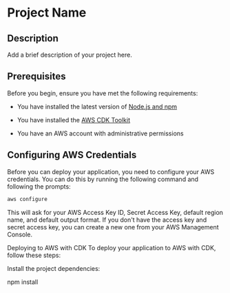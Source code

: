 
# Project Name

## Description

Add a brief description of your project here.

## Prerequisites

Before you begin, ensure you have met the following requirements:

* You have installed the latest version of [Node.js and npm](https://nodejs.org/en/download/)

* You have installed the [AWS CDK Toolkit](https://docs.aws.amazon.com/cdk/latest/guide/getting_started.html#getting_started_install)

* You have an AWS account with administrative permissions

## Configuring AWS Credentials

Before you can deploy your application, you need to configure your AWS credentials. You can do this by running the following command and following the prompts:

```bash
aws configure
```

This will ask for your AWS Access Key ID, Secret Access Key, default region name, and default output format. If you don't have the access key and secret access key, you can create a new one from your AWS Management Console.

Deploying to AWS with CDK
To deploy your application to AWS with CDK, follow these steps:

Install the project dependencies:
     
npm install